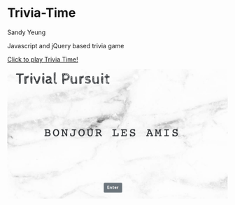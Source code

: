 # Trivia-Time

Sandy Yeung

Javascript and jQuery based trivia game


<a href="https://Sandynism.github.io/Trivia-Time">Click to play Trivia Time!</a>


![](assets/images/triviagameSS.png)